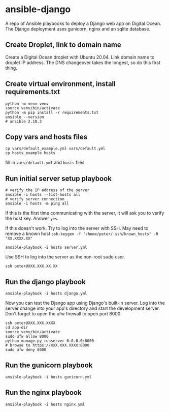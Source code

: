 # ansible-django

A repo of Ansible playbooks to deploy a Django web app on Digital Ocean. The Django deployment uses gunicorn, nginx and an sqlite database.

## Create Droplet, link to domain name

Create a Digital Ocean droplet with Ubuntu 20.04. Link domain name to droplet IP address. The DNS changeover takes the longest, so do this first thing.

## Create virtual environment, install requirements.txt

```
python -m venv venv
source venv/bin/activate
python -m pip install -r requirements.txt
ansible --version
# ansible 2.10.3
```

## Copy vars and hosts files

```
cp vars/default_example.yml vars/default.yml
cp hosts_example hosts
```

fill in ```vars/default.yml``` and ```hosts``` files.

## Run initial server setup playbook

```
# verify the IP address of the server
ansible -i hosts --list-hosts all
# verify server connection
ansible -i hosts -m ping all
```

If this is the first time communicating with the server, it will ask you to verify the host key. Answer ```yes```.

If this doesn't work. Try to log into the server with SSH. May need to remove a known host ```ssh-keygen -f "/home/peter/.ssh/known_hosts" -R "XX.XXXX.XX"```

```
ansible-playbook -i hosts server.yml
```

Use SSH to log into the server as the non-root sudo user.

```
ssh peter@XXX.XXX.XX.XX
```

## Run the django playbook

```
ansible-playbook -i hosts django.yml
```

Now you can test the Django app using Django's built-in server. Log into the server change into your app's directory and start the development server. Don't forget to open the ufw firewall to open port 8000.

```
ssh peter@XXX.XXX.XXXX
cd app-dir
source venv/bin/activate
sudo ufw allow 8000
python manage.py runserver 0.0.0.0:8000
# browse to https://XXX.XXX.XXXX:8000
sudo ufw deny 8000
```

## Run the gunicorn playbook

```
ansible-playbook -i hosts gunicorn.yml
```

## Run the nginx playbook

```
ansible-playbook -i hosts nginx.yml
```
